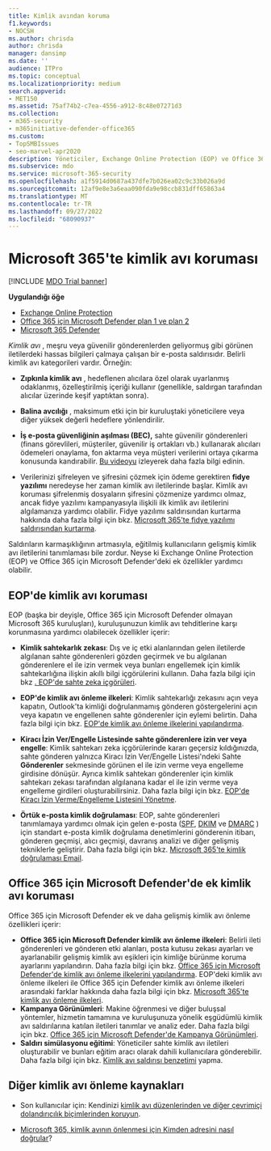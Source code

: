 ```yaml
---
title: Kimlik avından koruma
f1.keywords:
- NOCSH
ms.author: chrisda
author: chrisda
manager: dansimp
ms.date: ''
audience: ITPro
ms.topic: conceptual
ms.localizationpriority: medium
search.appverid:
- MET150
ms.assetid: 75af74b2-c7ea-4556-a912-8c48e07271d3
ms.collection:
- m365-security
- m365initiative-defender-office365
ms.custom:
- TopSMBIssues
- seo-marvel-apr2020
description: Yöneticiler, Exchange Online Protection (EOP) ve Office 365 için Microsoft Defender kimlik avı koruması özellikleri hakkında bilgi edinebilir.
ms.subservice: mdo
ms.service: microsoft-365-security
ms.openlocfilehash: a1f5914d0687a437dfe7b026ea02c9c33b026a9d
ms.sourcegitcommit: 12af9e8e3a6eaa090fda9e98ccb831dff65863a4
ms.translationtype: MT
ms.contentlocale: tr-TR
ms.lasthandoff: 09/27/2022
ms.locfileid: "68090937"
---
```

# <a name="anti-phishing-protection-in-microsoft-365"></a>Microsoft 365'te kimlik avı koruması

[!INCLUDE [MDO Trial banner](../includes/mdo-trial-banner.md)]

**Uygulandığı öğe**
- [Exchange Online Protection](exchange-online-protection-overview.md)
- [Office 365 için Microsoft Defender plan 1 ve plan 2](defender-for-office-365.md)
- [Microsoft 365 Defender](../defender/microsoft-365-defender.md)

*Kimlik avı* , meşru veya güvenilir gönderenlerden geliyormuş gibi görünen iletilerdeki hassas bilgileri çalmaya çalışan bir e-posta saldırısıdır. Belirli kimlik avı kategorileri vardır. Örneğin:

- **Zıpkınla kimlik avı** , hedeflenen alıcılara özel olarak uyarlanmış odaklanmış, özelleştirilmiş içeriği kullanır (genellikle, saldırgan tarafından alıcılar üzerinde keşif yaptıktan sonra).

- **Balina avcılığı** , maksimum etki için bir kuruluştaki yöneticilere veya diğer yüksek değerli hedeflere yönlendirilir.

- **İş e-posta güvenliğinin aşılması (BEC),** sahte güvenilir gönderenleri (finans görevlileri, müşteriler, güvenilir iş ortakları vb.) kullanarak alıcıları ödemeleri onaylama, fon aktarma veya müşteri verilerini ortaya çıkarma konusunda kandırabilir. [Bu videoyu](https://www.youtube.com/watch?v=8Kn31h9HwIQ&list=PL3ZTgFEc7LystRja2GnDeUFqk44k7-KXf&index=2) izleyerek daha fazla bilgi edinin.

- Verilerinizi şifreleyen ve şifresini çözmek için ödeme gerektiren **fidye yazılımı** neredeyse her zaman kimlik avı iletilerinde başlar. Kimlik avı koruması şifrelenmiş dosyaların şifresini çözmenize yardımcı olmaz, ancak fidye yazılımı kampanyasıyla ilişkili ilk kimlik avı iletilerini algılamanıza yardımcı olabilir. Fidye yazılımı saldırısından kurtarma hakkında daha fazla bilgi için bkz. [Microsoft 365'te fidye yazılımı saldırısından kurtarma](recover-from-ransomware.md).

Saldırıların karmaşıklığının artmasıyla, eğitilmiş kullanıcıların gelişmiş kimlik avı iletilerini tanımlaması bile zordur. Neyse ki Exchange Online Protection (EOP) ve Office 365 için Microsoft Defender'deki ek özellikler yardımcı olabilir.

## <a name="anti-phishing-protection-in-eop"></a>EOP'de kimlik avı koruması

EOP (başka bir deyişle, Office 365 için Microsoft Defender olmayan Microsoft 365 kuruluşları), kuruluşunuzun kimlik avı tehditlerine karşı korunmasına yardımcı olabilecek özellikler içerir:

- **Kimlik sahtekarlık zekası**: Dış ve iç etki alanlarından gelen iletilerde algılanan sahte gönderenleri gözden geçirmek ve bu algılanan gönderenlere el ile izin vermek veya bunları engellemek için kimlik sahtekarlığına ilişkin akıllı bilgi içgörülerini kullanın. Daha fazla bilgi için bkz [. EOP'de sahte zeka içgörüleri](learn-about-spoof-intelligence.md).

- **EOP'de kimlik avı önleme ilkeleri**: Kimlik sahtekarlığı zekasını açın veya kapatın, Outlook'ta kimliği doğrulanmamış gönderen göstergelerini açın veya kapatın ve engellenen sahte gönderenler için eylemi belirtin. Daha fazla bilgi için bkz. [EOP'de kimlik avı önleme ilkelerini yapılandırma](configure-anti-phishing-policies-eop.md).

- **Kiracı İzin Ver/Engelle Listesinde sahte gönderenlere izin ver veya engelle**: Kimlik sahtekarı zeka içgörülerinde kararı geçersiz kıldığınızda, sahte gönderen yalnızca Kiracı İzin Ver/Engelle Listesi'ndeki Sahte **Gönderenler** sekmesinde görünen el ile izin verme veya engelleme girdisine dönüşür. Ayrıca kimlik sahtekarı gönderenler için kimlik sahtekarı zekası tarafından algılanana kadar el ile izin verme veya engelleme girdileri oluşturabilirsiniz. Daha fazla bilgi için bkz. [EOP'de Kiracı İzin Verme/Engelleme Listesini Yönetme](manage-tenant-allow-block-list.md).

- **Örtük e-posta kimlik doğrulaması**: EOP, sahte gönderenleri tanımlamaya yardımcı olmak için gelen e-posta ([SPF](set-up-spf-in-office-365-to-help-prevent-spoofing.md), [DKIM](use-dkim-to-validate-outbound-email.md) ve [DMARC](use-dmarc-to-validate-email.md) ) için standart e-posta kimlik doğrulama denetimlerini gönderenin itibarı, gönderen geçmişi, alıcı geçmişi, davranış analizi ve diğer gelişmiş tekniklerle geliştirir. Daha fazla bilgi için bkz. [Microsoft 365'te kimlik doğrulaması Email](email-validation-and-authentication.md).

## <a name="additional-anti-phishing-protection-in-microsoft-defender-for-office-365"></a>Office 365 için Microsoft Defender'de ek kimlik avı koruması

Office 365 için Microsoft Defender ek ve daha gelişmiş kimlik avı önleme özellikleri içerir:

- **Office 365 için Microsoft Defender kimlik avı önleme ilkeleri**: Belirli ileti gönderenleri ve gönderen etki alanları, posta kutusu zekası ayarları ve ayarlanabilir gelişmiş kimlik avı eşikleri için kimliğe bürünme koruma ayarlarını yapılandırın. Daha fazla bilgi için bkz. [Office 365 için Microsoft Defender'de kimlik avı önleme ilkelerini yapılandırma](configure-mdo-anti-phishing-policies.md). EOP'deki kimlik avı önleme ilkeleri ile Office 365 için Defender kimlik avı önleme ilkeleri arasındaki farklar hakkında daha fazla bilgi için bkz. [Microsoft 365'te kimlik avı önleme ilkeleri](set-up-anti-phishing-policies.md).
- **Kampanya Görünümleri**: Makine öğrenmesi ve diğer buluşsal yöntemler, hizmetin tamamına ve kuruluşunuza yönelik eşgüdümlü kimlik avı saldırılarına katılan iletileri tanımlar ve analiz eder. Daha fazla bilgi için bkz. [Office 365 için Microsoft Defender'de Kampanya Görünümleri](campaigns.md).
- **Saldırı simülasyonu eğitimi**: Yöneticiler sahte kimlik avı iletileri oluşturabilir ve bunları eğitim aracı olarak dahili kullanıcılara gönderebilir. Daha fazla bilgi için bkz. [Kimlik avı saldırısı benzetimi](attack-simulation-training.md) yapma.

## <a name="other-anti-phishing-resources"></a>Diğer kimlik avı önleme kaynakları

- Son kullanıcılar için: Kendinizi [kimlik avı düzenlerinden ve diğer çevrimiçi dolandırıcılık biçimlerinden koruyun](https://support.microsoft.com/office/be0de46a-29cd-4c59-aaaf-136cf177d593).

- [Microsoft 365, kimlik avının önlenmesi için Kimden adresini nasıl doğrular](how-office-365-validates-the-from-address.md)?
